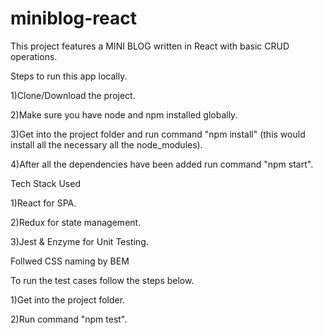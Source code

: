 # miniblog-react
This project features a MINI BLOG written in React with basic CRUD operations.

Steps to run this app locally.

1)Clone/Download the project.

2)Make sure you have node and npm installed globally.

3)Get into the project folder and run command "npm install" (this would install all the necessary all the node_modules).

4)After all the dependencies have been added run command "npm start".

Tech Stack Used

1)React for SPA.

2)Redux for state management.

3)Jest & Enzyme for Unit Testing.

Follwed CSS naming by BEM

To run the test cases follow the steps below.

1)Get into the project folder.

2)Run command "npm test".
